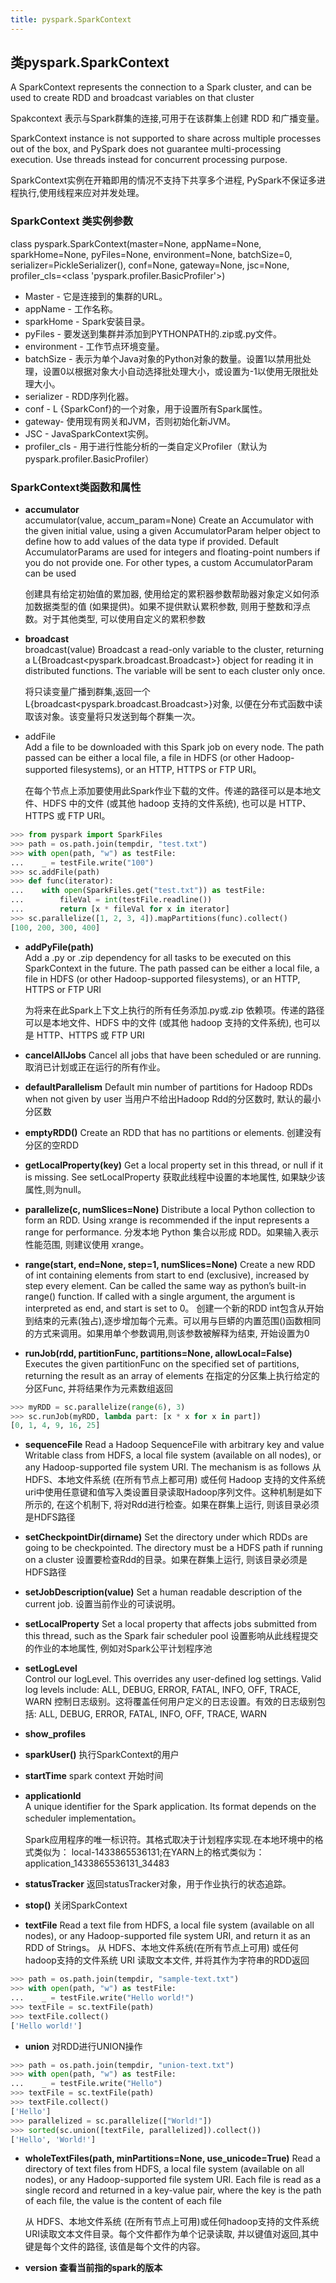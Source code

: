 ```yaml
---
title: pyspark.SparkContext
---
```


## 类pyspark.SparkContext

A SparkContext represents the connection to a Spark cluster, and can be used to create RDD and broadcast variables on that cluster

Spakcontext 表示与Spark群集的连接,可用于在该群集上创建 RDD 和广播变量。

SparkContext instance is not supported to share across multiple processes out of the box, and PySpark does not guarantee multi-processing execution. Use threads instead for concurrent processing purpose.

SparkContext实例在开箱即用的情况不支持下共享多个进程, PySpark不保证多进程执行,使用线程来应对并发处理。

### SparkContext 类实例参数

class pyspark.SparkContext(master=None, appName=None, sparkHome=None, pyFiles=None, environment=None, batchSize=0, serializer=PickleSerializer(), conf=None, gateway=None, jsc=None, profiler_cls=<class 'pyspark.profiler.BasicProfiler'>)

-   Master - 它是连接到的集群的URL。
-   appName - 工作名称。
-   sparkHome - Spark安装目录。
-   pyFiles - 要发送到集群并添加到PYTHONPATH的.zip或.py文件。
-   environment - 工作节点环境变量。
-   batchSize - 表示为单个Java对象的Python对象的数量。设置1以禁用批处理，设置0以根据对象大小自动选择批处理大小，或设置为-1以使用无限批处理大小。
-   serializer - RDD序列化器。
-   conf - L {SparkConf}的一个对象，用于设置所有Spark属性。
-   gateway- 使用现有网关和JVM，否则初始化新JVM。
-   JSC - JavaSparkContext实例。
-   profiler_cls - 用于进行性能分析的一类自定义Profiler（默认为pyspark.profiler.BasicProfiler）

### SparkContext类函数和属性

-   **accumulator**    
accumulator(value, accum_param=None)
    Create an Accumulator with the given initial value, using a given AccumulatorParam helper object to define how to add values of the data type if provided. Default AccumulatorParams are used for integers and floating-point numbers if you do not provide one. For other types, a custom AccumulatorParam can be used

    创建具有给定初始值的累加器, 使用给定的累积器参数帮助器对象定义如何添加数据类型的值 (如果提供)。如果不提供默认累积参数, 则用于整数和浮点数。对于其他类型, 可以使用自定义的累积参数

-   **broadcast**    
broadcast(value)
    Broadcast a read-only variable to the cluster, returning a L{Broadcast<pyspark.broadcast.Broadcast>} object for reading it in distributed functions. The variable will be sent to each cluster only once.

    将只读变量广播到群集,返回一个L{broadcast<pyspark.broadcast.Broadcast>}对象, 以便在分布式函数中读取该对象。该变量将只发送到每个群集一次。

-   addFile   
    Add a file to be downloaded with this Spark job on every node. The path passed can be either a local file, a file in HDFS (or other Hadoop-supported filesystems), or an HTTP, HTTPS or FTP URI。

    在每个节点上添加要使用此Spark作业下载的文件。传递的路径可以是本地文件、HDFS 中的文件 (或其他 hadoop 支持的文件系统), 也可以是 HTTP、HTTPS 或 FTP URI。

~~~python
>>> from pyspark import SparkFiles
>>> path = os.path.join(tempdir, "test.txt")
>>> with open(path, "w") as testFile:
...    _ = testFile.write("100")
>>> sc.addFile(path)
>>> def func(iterator):
...    with open(SparkFiles.get("test.txt")) as testFile:
...        fileVal = int(testFile.readline())
...        return [x * fileVal for x in iterator]
>>> sc.parallelize([1, 2, 3, 4]).mapPartitions(func).collect()
[100, 200, 300, 400]
~~~

-   **addPyFile(path)**   
    Add a .py or .zip dependency for all tasks to be executed on this SparkContext in the future. The path passed can be either a local file, a file in HDFS (or other Hadoop-supported filesystems), or an HTTP, HTTPS or FTP URI

    为将来在此Spark上下文上执行的所有任务添加.py或.zip 依赖项。传递的路径可以是本地文件、HDFS 中的文件 (或其他 hadoop 支持的文件系统), 也可以是 HTTP、HTTPS 或 FTP URI

-   **cancelAllJobs**
    Cancel all jobs that have been scheduled or are running.
    取消已计划或正在运行的所有作业。

-   **defaultParallelism**
    Default min number of partitions for Hadoop RDDs when not given by user
    当用户不给出Hadoop Rdd的分区数时, 默认的最小分区数 

-   **emptyRDD()**
    Create an RDD that has no partitions or elements.
    创建没有分区的空RDD

-   **getLocalProperty(key)**
    Get a local property set in this thread, or null if it is missing. See setLocalProperty
    获取此线程中设置的本地属性, 如果缺少该属性,则为null。

-   **parallelize(c, numSlices=None)**
    Distribute a local Python collection to form an RDD. Using xrange is recommended if the input represents a range for performance.
    分发本地 Python 集合以形成 RDD。如果输入表示性能范围, 则建议使用 xrange。

-   **range(start, end=None, step=1, numSlices=None)**
    Create a new RDD of int containing elements from start to end (exclusive), increased by step every element. Can be called the same way as python’s built-in range() function. If called with a single argument, the argument is interpreted as end, and start is set to 0。
    创建一个新的RDD int包含从开始到结束的元素(独占),逐步增加每个元素。可以用与巨蟒的内置范围()函数相同的方式来调用。如果用单个参数调用,则该参数被解释为结束, 开始设置为0

-   **runJob(rdd, partitionFunc, partitions=None, allowLocal=False)**
    Executes the given partitionFunc on the specified set of partitions, returning the result as an array of elements
    在指定的分区集上执行给定的分区Func, 并将结果作为元素数组返回

~~~python
>>> myRDD = sc.parallelize(range(6), 3)
>>> sc.runJob(myRDD, lambda part: [x * x for x in part])
[0, 1, 4, 9, 16, 25]
~~~

-   **sequenceFile**
    Read a Hadoop SequenceFile with arbitrary key and value Writable class from HDFS, a local file system (available on all nodes), or any Hadoop-supported file system URI. The mechanism is as follows
    从 HDFS、本地文件系统 (在所有节点上都可用) 或任何 Hadoop 支持的文件系统uri中使用任意键和值写入类设置目录读取Hadoop序列文件。这种机制是如下所示的, 在这个机制下, 将对Rdd进行检查。如果在群集上运行, 则该目录必须是HDFS路径
    
-   **setCheckpointDir(dirname)**
    Set the directory under which RDDs are going to be checkpointed. The directory must be a HDFS path if running on a cluster
    设置要检查Rdd的目录。如果在群集上运行, 则该目录必须是HDFS路径

-   **setJobDescription(value)**
    Set a human readable description of the current job.
    设置当前作业的可读说明。

-   **setLocalProperty** 
    Set a local property that affects jobs submitted from this thread, such as the Spark fair scheduler pool
    设置影响从此线程提交的作业的本地属性, 例如对Spark公平计划程序池

-   **setLogLevel**     
    Control our logLevel. This overrides any user-defined log settings. Valid log levels include: ALL, DEBUG, ERROR, FATAL, INFO, OFF, TRACE, WARN
    控制日志级别。这将覆盖任何用户定义的日志设置。有效的日志级别包括: ALL, DEBUG, ERROR, FATAL, INFO, OFF, TRACE, WARN

-   **show_profiles** 
-   **sparkUser()**
    执行SparkContext的用户

-   **startTime**
    spark context 开始时间

-   **applicationId**   
    A unique identifier for the Spark application. Its format depends on the scheduler implementation。

    Spark应用程序的唯一标识符。其格式取决于计划程序实现.在本地环境中的格式类似为： local-1433865536131;在YARN上的格式类似为：application_1433865536131_34483

-   **statusTracker**
    返回statusTracker对象，用于作业执行的状态追踪。

-   **stop()**
    关闭SparkContext

-   **textFile**
    Read a text file from HDFS, a local file system (available on all nodes), or any Hadoop-supported file system URI, and return it as an RDD of Strings。
    从 HDFS、本地文件系统(在所有节点上可用) 或任何hadoop支持的文件系统 URI 读取文本文件, 并将其作为字符串的RDD返回
~~~python
>>> path = os.path.join(tempdir, "sample-text.txt")
>>> with open(path, "w") as testFile:
...    _ = testFile.write("Hello world!")
>>> textFile = sc.textFile(path)
>>> textFile.collect()
['Hello world!']
~~~

-   **union**
    对RDD进行UNION操作
~~~python
>>> path = os.path.join(tempdir, "union-text.txt")
>>> with open(path, "w") as testFile:
...    _ = testFile.write("Hello")
>>> textFile = sc.textFile(path)
>>> textFile.collect()
['Hello']
>>> parallelized = sc.parallelize(["World!"])
>>> sorted(sc.union([textFile, parallelized]).collect())
['Hello', 'World!']
~~~

-   **wholeTextFiles(path, minPartitions=None, use_unicode=True)**
    Read a directory of text files from HDFS, a local file system (available on all nodes), or any Hadoop-supported file system URI. Each file is read as a single record and returned in a key-value pair, where the key is the path of each file, the value is the content of each file

    从 HDFS、本地文件系统 (在所有节点上可用)或任何hadoop支持的文件系统 URI读取文本文件目录。每个文件都作为单个记录读取, 并以键值对返回,其中键是每个文件的路径, 该值是每个文件的内容。

-   **version 查看当前指的spark的版本**